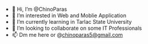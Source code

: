 - 👋 Hi, I’m @ChinoParas
- 👀 I’m interested in Web and Moblie Application
- 🌱 I’m currently learning in Tarlac State University
- 💞️ I’m looking to collaborate on some IT Professionals
- 📫 Dm me here or @chinoparas5@gmail.com

<!---
ChinoParas/ChinoParas is a ✨ special ✨ repository because its `README.md` (this file) appears on your GitHub profile.
You can click the Preview link to take a look at your changes.
--->
